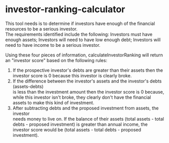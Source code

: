 # investor-ranking-calculator

This tool needs is to determine if investors have enough of the financial resources to be a serious investor.  
The requirements identified include the following: Investors must have enough assets; Investors will
need to have low enough debt; Investors will need to have income to be a serious investor.  

Using these four pieces of information, calculateInvestorRanking will return an "investor 
score" based on the following rules:
1) If the prospective investor's debts are greater than their assets then the investor 
    score is 0 because this investor is clearly broke.
2) If the difference between the investor's assets and the investor's debts (assets-debts)  
    is less than the investment amount then the investor score is 0 because, while this investor 
    isn't broke, they clearly don't have the financial assets to make this kind of investment.
3) After subtracting debts and the proposed investment from assets, the investor   
    needs money to live on.  If the balance of their assets 
    (total assets - total debts - proposed investment) is greater than annual income, the investor score would 
    be (total assets - total debts - proposed investment).
    
